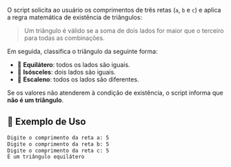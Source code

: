 O script solicita ao usuário os comprimentos de três retas (`a`, `b` e `c`) e aplica a regra matemática de existência de triângulos:

> Um triângulo é válido se a soma de dois lados for maior que o terceiro para todas as combinações.

Em seguida, classifica o triângulo da seguinte forma:
- 🔺 **Equilátero**: todos os lados são iguais.
- 🔺 **Isósceles**: dois lados são iguais.
- 🔺 **Escaleno**: todos os lados são diferentes.

Se os valores não atenderem à condição de existência, o script informa que **não é um triângulo**.

## 📄 Exemplo de Uso

```bash
Digite o comprimento da reta a: 5
Digite o comprimento da reta b: 5
Digite o comprimento da reta c: 5
É um triângulo equilátero
